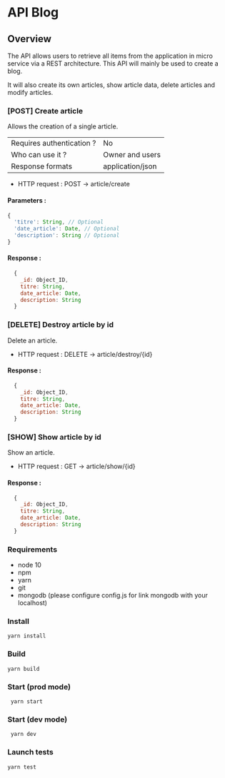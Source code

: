 # API Blog

## Overview
The API allows users to retrieve all items from the application in micro service via a REST architecture. This API will mainly be used to create a blog.

It will also create its own articles, show article data, delete articles and modify articles.

### [POST] Create article
Allows the creation of a single article.

|                            |                  |
|----------------------------|------------------|
| Requires authentication ?  | No               |
| Who can use it ?           | Owner and users  |
| Response formats           | application/json |

* HTTP request : POST → article/create

#### Parameters :
```javascript
{
  'titre': String, // Optional
  'date_article': Date, // Optional
  'description': String // Optional
}
```

#### Response :
```javascript
  {
    _id: Object_ID,
    titre: String,
    date_article: Date,
    description: String
  }
```

### [DELETE] Destroy article by id
Delete an article.

* HTTP request : DELETE → article/destroy/{id}

#### Response :
```javascript
  {
    _id: Object_ID,
    titre: String,
    date_article: Date,
    description: String
  }
```

### [SHOW] Show article by id
Show an article.

* HTTP request : GET → article/show/{id}

#### Response :
```javascript
  {
    _id: Object_ID,
    titre: String,
    date_article: Date,
    description: String
  }
```


### Requirements
* node 10
* npm
* yarn
* git
* mongodb (please configure config.js for link mongodb with your localhost)

### Install
```yarn install```

### Build
```yarn build```

### Start (prod mode)
``` yarn start```

### Start (dev mode)
``` yarn dev```

### Launch tests
```yarn test```
